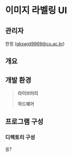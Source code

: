 ﻿# 이미지 라벨링 UI

## 관리자

한정 (gkswjd9969@cu.ac.kr)

## 개요

## 개발 환경

> **라이브러리**
>
> **하드웨어**
>

## 프로그램 구성

### 디렉토리 구성

응?